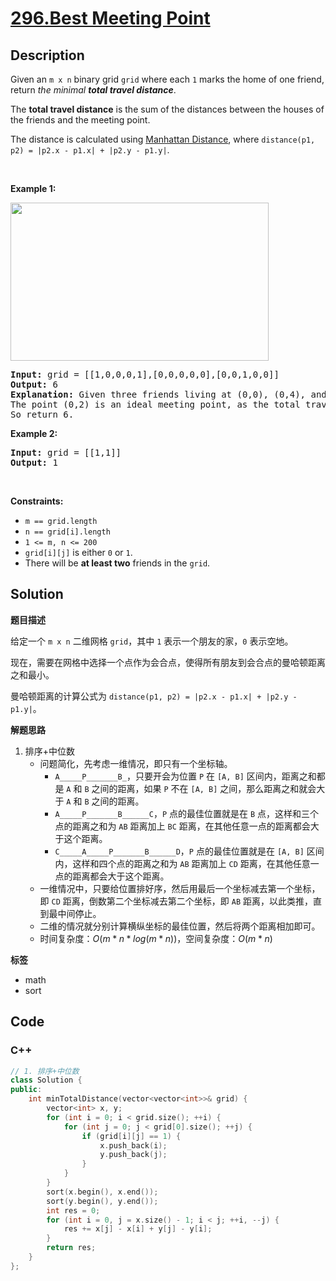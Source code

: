 # [296.Best Meeting Point](https://leetcode.com/problems/best-meeting-point/description/)

## Description

<p>Given an <code>m x n</code> binary grid <code>grid</code> where each <code>1</code> marks the home of one friend, return <em>the minimal <strong>total travel distance</strong></em>.</p>

<p>The <strong>total travel distance</strong> is the sum of the distances between the houses of the friends and the meeting point.</p>

<p>The distance is calculated using <a href="http://en.wikipedia.org/wiki/Taxicab_geometry" target="_blank">Manhattan Distance</a>, where <code>distance(p1, p2) = |p2.x - p1.x| + |p2.y - p1.y|</code>.</p>

<p>&nbsp;</p>
<p><strong class="example">Example 1:</strong></p>
<img alt="" src="https://fastly.jsdelivr.net/gh/doocs/leetcode@main/solution/0200-0299/0296.Best%20Meeting%20Point/images/meetingpoint-grid.jpg" style="width: 413px; height: 253px;" />
<pre>
<strong>Input:</strong> grid = [[1,0,0,0,1],[0,0,0,0,0],[0,0,1,0,0]]
<strong>Output:</strong> 6
<strong>Explanation:</strong> Given three friends living at (0,0), (0,4), and (2,2).
The point (0,2) is an ideal meeting point, as the total travel distance of 2 + 2 + 2 = 6 is minimal.
So return 6.
</pre>

<p><strong class="example">Example 2:</strong></p>

<pre>
<strong>Input:</strong> grid = [[1,1]]
<strong>Output:</strong> 1
</pre>

<p>&nbsp;</p>
<p><strong>Constraints:</strong></p>

<ul>
  <li><code>m == grid.length</code></li>
  <li><code>n == grid[i].length</code></li>
  <li><code>1 &lt;= m, n &lt;= 200</code></li>
  <li><code>grid[i][j]</code> is either <code>0</code> or <code>1</code>.</li>
  <li>There will be <strong>at least two</strong> friends in the <code>grid</code>.</li>
</ul>

## Solution

**题目描述**

给定一个 `m x n` 二维网格 `grid`，其中 `1` 表示一个朋友的家，`0` 表示空地。

现在，需要在网格中选择一个点作为会合点，使得所有朋友到会合点的曼哈顿距离之和最小。

曼哈顿距离的计算公式为 `distance(p1, p2) = |p2.x - p1.x| + |p2.y - p1.y|`。

**解题思路**

1. 排序+中位数
   - 问题简化，先考虑一维情况，即只有一个坐标轴。
     - `A_____P_______B_`，只要开会为位置 `P` 在 `[A, B]` 区间内，距离之和都是 `A` 和 `B` 之间的距离，如果 `P` 不在 `[A, B]` 之间，那么距离之和就会大于 `A` 和 `B` 之间的距离。
     - `A_____P_______B______C`，`P` 点的最佳位置就是在 `B` 点，这样和三个点的距离之和为 `AB` 距离加上 `BC` 距离，在其他任意一点的距离都会大于这个距离。
     - `C_____A_____P_______B______D`，`P` 点的最佳位置就是在 `[A, B]` 区间内，这样和四个点的距离之和为 `AB` 距离加上 `CD` 距离，在其他任意一点的距离都会大于这个距离。
   - 一维情况中，只要给位置排好序，然后用最后一个坐标减去第一个坐标，即 `CD` 距离，倒数第二个坐标减去第二个坐标，即 `AB` 距离，以此类推，直到最中间停止。
   - 二维的情况就分别计算横纵坐标的最佳位置，然后将两个距离相加即可。
   - 时间复杂度：$O(m*n*log(m*n))$，空间复杂度：$O(m*n)$

**标签**

- math
- sort

<!-- code start -->
## Code

### C++

```cpp
// 1. 排序+中位数
class Solution {
public:
    int minTotalDistance(vector<vector<int>>& grid) {
        vector<int> x, y;
        for (int i = 0; i < grid.size(); ++i) {
            for (int j = 0; j < grid[0].size(); ++j) {
                if (grid[i][j] == 1) {
                    x.push_back(i);
                    y.push_back(j);
                }
            }
        }
        sort(x.begin(), x.end());
        sort(y.begin(), y.end());
        int res = 0;
        for (int i = 0, j = x.size() - 1; i < j; ++i, --j) {
            res += x[j] - x[i] + y[j] - y[i];
        }
        return res;
    }
};
```

<!-- code end -->
